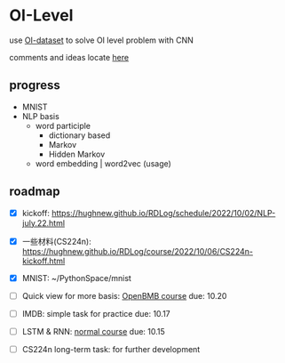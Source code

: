 # OI-Level

use [OI-dataset][OIDB] to solve OI level problem with CNN

[OIDB]: https://github.com/Liuxg16/jumper-codes

comments and ideas locate [here](comments.md)

## progress

- MNIST
- NLP basis
  - word participle
    - dictionary based
    - Markov
    - Hidden Markov
  - word embedding | word2vec (usage)

## roadmap

- [x] kickoff: https://hughnew.github.io/RDLog/schedule/2022/10/02/NLP-july.22.html
- [x] 一些材料(CS224n): https://hughnew.github.io/RDLog/course/2022/10/06/CS224n-kickoff.html
- [x] MNIST: ~/PythonSpace/mnist
- [ ] Quick view for more basis: [OpenBMB course][obmb] due: 10.20
- [ ] IMDB: simple task for practice due: 10.17
- [ ] LSTM & RNN: [normal course][BN] due: 10.15
- [ ] CS224n long-term task: for further development


[obmb]: https://www.bilibili.com/video/BV1UG411p7zv
[BN]: https://www.bilibili.com/video/BV1WG411G7mr